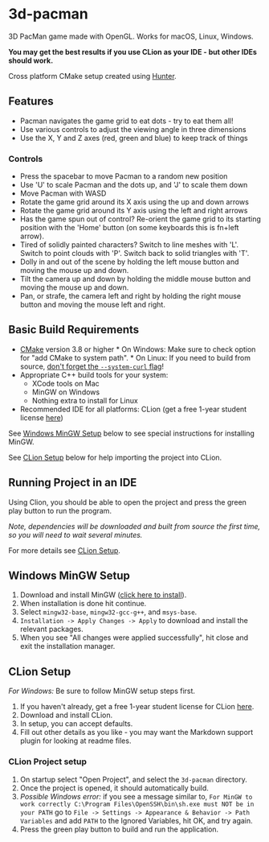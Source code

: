 # 3d-pacman

3D PacMan game made with OpenGL. Works for macOS, Linux, Windows.

**You may get the best results if you use CLion as your IDE - but other IDEs should work.**

Cross platform CMake setup created using [Hunter](https://github.com/ruslo/hunter).

## Features

* Pacman navigates the game grid to eat dots - try to eat them all!
* Use various controls to adjust the viewing angle in three dimensions
* Use the X, Y and Z axes (red, green and blue) to keep track of things

### Controls

* Press the spacebar to move Pacman to a random new position
* Use 'U' to scale Pacman and the dots up, and 'J' to scale them down
* Move Pacman with WASD
* Rotate the game grid around its X axis using the up and down arrows
* Rotate the game grid around its Y axis using the left and right arrows
* Has the game spun out of control? Re-orient the game grid to its starting position with the 'Home' button (on some keyboards this is fn+left arrow).
* Tired of solidly painted characters? Switch to line meshes with 'L'. Switch to point clouds with 'P'. Switch back to solid triangles with 'T'.
* Dolly in and out of the scene by holding the left mouse button and moving the mouse up and down.
* Tilt the camera up and down by holding the middle mouse button and moving the mouse up and down.
* Pan, or strafe, the camera left and right by holding the right mouse button and moving the mouse left and right.

## Basic Build Requirements

* [CMake](https://cmake.org) version 3.8 or higher
      * On Windows: Make sure to check option for "add CMake to system path".
      * On Linux: If you need to build from source, [don't forget the `--system-curl` flag](https://github.com/ruslo/hunter/issues/328#issuecomment-198672048)!
* Appropriate C++ build tools for your system:
    * XCode tools on Mac
    * MinGW on Windows
    * Nothing extra to install for Linux
* Recommended IDE for all platforms: CLion (get a free 1-year student license [here](https://www.jetbrains.com/shop/eform/students))

See [Windows MinGW Setup](#markdown-header-windows-mingw-setup) below to see special instructions for installing MinGW.

See [CLion Setup](#markdown-header-clion-setup) below for help importing the project into CLion.

## Running Project in an IDE

Using Clion, you should be able to open the project and press the green play button to run the program.

*Note, dependencies will be downloaded and built from source the first time, so you will need to wait several minutes.*

For more details see [CLion Setup](#markdown-header-clion-project-setup).

## Windows MinGW Setup

1. Download and install MinGW ([click here to install](http://www.mingw.org/download/installer?)).
2. When installation is done hit continue.
3. Select `mingw32-base`, `mingw32-gcc-g++`, and `msys-base`.
4. `Installation -> Apply Changes -> Apply` to download and install the relevant packages.
5. When you see "All changes were applied successfully", hit close and exit the installation manager.

## CLion Setup

*For Windows:* Be sure to follow MinGW setup steps first.

1. If you haven't already, get a free 1-year student license for CLion [here](https://www.jetbrains.com/shop/eform/students).
2. Download and install CLion.
3. In setup, you can accept defaults.
4. Fill out other details as you like - you may want the Markdown support plugin for looking at readme files.

### CLion Project setup
1. On startup select "Open Project", and select the `3d-pacman` directory.
2. Once the project is opened, it should automatically build.
4. *Possible Windows error:* if you see a message similar to, `For MinGW to work correctly C:\Program Files\OpenSSH\bin\sh.exe must NOT be in your PATH` go to `File -> Settings -> Appearance & Behavior -> Path Variables` and add `PATH` to the Ignored Variables, hit OK, and try again.
5. Press the green play button to build and run the application.
